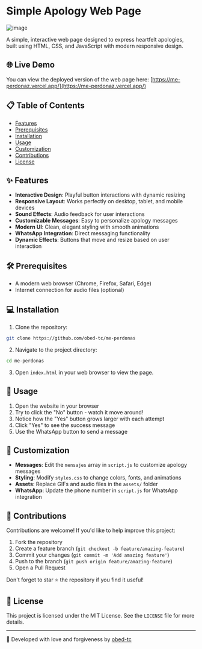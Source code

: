 # Simple Apology Web Page
![image](https://github.com/user-attachments/assets/3067c5fc-9f39-48e2-ac1d-6fc2d1bb4cfe)

A simple, interactive web page designed to express heartfelt apologies, built using HTML, CSS, and JavaScript with modern responsive design.

## 🌐 Live Demo

You can view the deployed version of the web page here: [https://me-perdonaz.vercel.app/](https://me-perdonaz.vercel.app/)

## 📋 Table of Contents

- [Features](#features)
- [Prerequisites](#prerequisites)
- [Installation](#installation)
- [Usage](#usage)
- [Customization](#customization)
- [Contributions](#contributions)
- [License](#license)

## ✨ Features

- **Interactive Design**: Playful button interactions with dynamic resizing
- **Responsive Layout**: Works perfectly on desktop, tablet, and mobile devices
- **Sound Effects**: Audio feedback for user interactions
- **Customizable Messages**: Easy to personalize apology messages
- **Modern UI**: Clean, elegant styling with smooth animations
- **WhatsApp Integration**: Direct messaging functionality
- **Dynamic Effects**: Buttons that move and resize based on user interaction

## 🛠 Prerequisites

- A modern web browser (Chrome, Firefox, Safari, Edge)
- Internet connection for audio files (optional)

## 💻 Installation

1. Clone the repository:
```bash
git clone https://github.com/obed-tc/me-perdonas
```

2. Navigate to the project directory:
```bash
cd me-perdonas
```

3. Open `index.html` in your web browser to view the page.

## 🚀 Usage

1. Open the website in your browser
2. Try to click the "No" button - watch it move around!
3. Notice how the "Yes" button grows larger with each attempt
4. Click "Yes" to see the success message
5. Use the WhatsApp button to send a message

## 🎨 Customization

- **Messages**: Edit the `mensajes` array in `script.js` to customize apology messages
- **Styling**: Modify `styles.css` to change colors, fonts, and animations
- **Assets**: Replace GIFs and audio files in the `assets/` folder
- **WhatsApp**: Update the phone number in `script.js` for WhatsApp integration

## 🤝 Contributions

Contributions are welcome! If you'd like to help improve this project:

1. Fork the repository
2. Create a feature branch (`git checkout -b feature/amazing-feature`)
3. Commit your changes (`git commit -m 'Add amazing feature'`)
4. Push to the branch (`git push origin feature/amazing-feature`)
5. Open a Pull Request

Don't forget to star ⭐ the repository if you find it useful!

## 📄 License

This project is licensed under the MIT License. See the `LICENSE` file for more details.

---

💝 Developed with love and forgiveness by [obed-tc](https://github.com/obed-tc)


